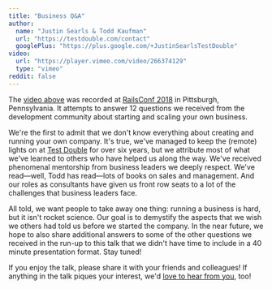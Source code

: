 ```yaml
---
title: "Business Q&A"
author:
  name: "Justin Searls & Todd Kaufman"
  url: "https://testdouble.com/contact"
  googlePlus: "https://plus.google.com/+JustinSearlsTestDouble"
video:
  url: "https://player.vimeo.com/video/266374129"
  type: "vimeo"
reddit: false
---
```


The [video above](https://vimeo.com/testdouble/business-q-and-a) was recorded
at [RailsConf 2018](https://www.railsconf.com) in Pittsburgh, Pennsylvania. It
attempts to answer 12 questions we received from the development community about
starting and scaling your own business.

We're the first to admit that we don't know everything about creating and
running your own company. It's true, we've managed to keep the (remote) lights
on at [Test Double](https://testdouble.com/agency) for over six years, but we
attribute most of what we've learned to others who have helped us along the way.
We've received phenomenal mentorship from business leaders we deeply respect.
We've read—well, Todd has read—lots of books on sales and management. And our
roles as consultants have given us front row seats to a lot of the challenges
that business leaders face.

All told, we want people to take away one thing: running a business is hard, but
it isn't rocket science. Our goal is to demystify the aspects that  we wish we
others had told us before we started the company. In the near future, we hope to
also share additional answers to some of the other questions we received in
the run-up to this talk that we didn't have time to include in a 40 minute
presentation format. Stay tuned!

If you enjoy the talk, please share it with your friends and colleagues! If
anything in the talk piques your interest, we'd [love to hear from
you](https://testdouble.com/contact), too!

